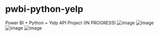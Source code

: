 # pwbi-python-yelp
Power BI + Python + Yelp API Project (IN PROGRESS)
![image](https://user-images.githubusercontent.com/106555389/178524981-184538ab-b61d-46e5-806d-49cda006dacb.png)
![image](https://user-images.githubusercontent.com/106555389/178525080-41da541d-987d-4ca2-9b81-b5709b20859f.png)
![image](https://user-images.githubusercontent.com/106555389/178525207-b06ea547-174a-445d-b474-d7e950e8dc0e.png)
![image](https://user-images.githubusercontent.com/106555389/178525247-934f9adf-1720-4526-ba47-f97e9426ab46.png)

